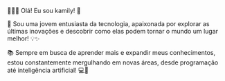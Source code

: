 👩‍💻🌟 Olá! Eu sou kamily! 👋

🚀 Sou uma jovem entusiasta da tecnologia, apaixonada por explorar as últimas inovações e descobrir como elas podem tornar o mundo um lugar melhor! 💡✨

📚 Sempre em busca de aprender mais e expandir meus conhecimentos, estou constantemente mergulhando em novas áreas, desde programação até inteligência artificial! 💻🤖
